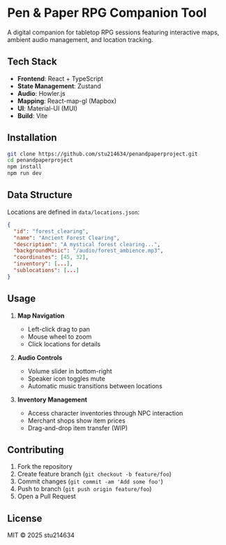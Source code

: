 # Pen & Paper RPG Companion Tool

A digital companion for tabletop RPG sessions featuring interactive maps, ambient audio management, and location tracking.

## Tech Stack

- **Frontend**: React + TypeScript
- **State Management**: Zustand
- **Audio**: Howler.js
- **Mapping**: React-map-gl (Mapbox)
- **UI**: Material-UI (MUI)
- **Build**: Vite

## Installation

```bash
git clone https://github.com/stu214634/penandpaperproject.git
cd penandpaperproject
npm install
npm run dev
```

## Data Structure

Locations are defined in `data/locations.json`:
```json
{
  "id": "forest_clearing",
  "name": "Ancient Forest Clearing",
  "description": "A mystical forest clearing...",
  "backgroundMusic": "/audio/forest_ambience.mp3",
  "coordinates": [45, 32],
  "inventory": [...],
  "sublocations": [...]
}
```

## Usage

1. **Map Navigation**
   - Left-click drag to pan
   - Mouse wheel to zoom
   - Click locations for details

2. **Audio Controls**
   - Volume slider in bottom-right
   - Speaker icon toggles mute
   - Automatic music transitions between locations

3. **Inventory Management**
   - Access character inventories through NPC interaction
   - Merchant shops show item prices
   - Drag-and-drop item transfer (WIP)

## Contributing

1. Fork the repository
2. Create feature branch (`git checkout -b feature/foo`)
3. Commit changes (`git commit -am 'Add some foo'`)
4. Push to branch (`git push origin feature/foo`)
5. Open a Pull Request

## License

MIT © 2025 stu214634
